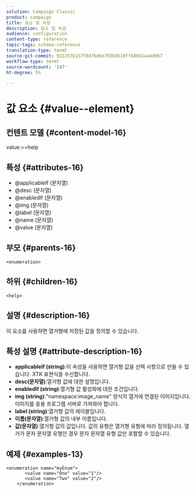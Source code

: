 ```yaml
---
solution: Campaign Classic
product: campaign
title: 요소 및 속성
description: 요소 및 속성
audience: configuration
content-type: reference
topic-tags: schema-reference
translation-type: tm+mt
source-git-commit: 922257b157f8d76d6e703b0510ff689d1aa4d067
workflow-type: tm+mt
source-wordcount: '147'
ht-degree: 5%

---
```



# 값 요소 {#value--element}

## 컨텐트 모델 {#content-model-16}

value:==help

## 특성 {#attributes-16}

* @applicableIf (문자열)
* @desc (문자열)
* @enabledIf (문자열)
* @img (문자열)
* @label (문자열)
* @name (문자열)
* @value (문자열)

## 부모 {#parents-16}

`<enumeration>`

## 하위 {#children-16}

`<help>`

## 설명 {#description-16}

이 요소를 사용하면 열거형에 저장된 값을 정의할 수 있습니다.

## 특성 설명 {#attribute-description-16}

* **applicableIf (string)**:이 속성을 사용하면 열거형 값을 선택 사항으로 만들 수 있습니다. XTK 표현식을 수신합니다.
* **desc(문자열)**:열거형 값에 대한 설명입니다.
* **enabledIf (string)**:열거형 값 활성화에 대한 조건입니다.
* **img (string)**:&quot;namespace:image_name&quot; 양식의 열거에 연결된 이미지입니다. 이미지를 응용 프로그램 서버로 가져와야 합니다.
* **label (string)**:열거형 값의 레이블입니다.
* **이름(문자열)**:열거형 값의 내부 이름입니다.
* **값(문자열)**:열거형 값의 값입니다. 값의 유형은 열거형 유형에 따라 정의됩니다. 열거가 문자 문자열 유형인 경우 문자 문자열 유형 값만 포함할 수 있습니다.

## 예제 {#examples-13}

```
<enumeration name="myEnum">
       <value name="One" value="1"/>
       <value name="Two" value="2"/>
    </enumeration>
```
